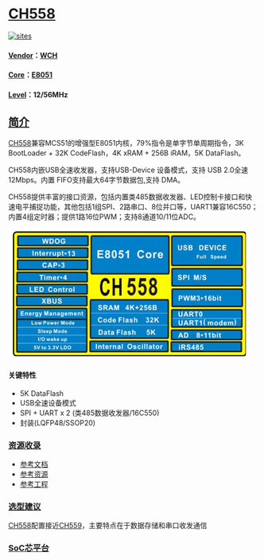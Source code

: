 ﻿# [CH558](https://github.com/SoCXin/CH558)

[![sites](http://182.61.61.133/link/resources/SoC.png)](http://www.SoC.Xin)

#### [Vendor](https://github.com/SoCXin/Vendor)：[WCH](http://www.wch.cn/)
#### [Core](https://github.com/SoCXin/8051)：[E8051](https://github.com/SoCXin/8051)
#### [Level](https://github.com/SoCXin/Level)：12/56MHz

## [简介](https://github.com/SoCXin/CH558/wiki)

[CH558](https://github.com/SoCXin/CH558)兼容MCS51的增强型E8051内核，79%指令是单字节单周期指令，3K BootLoader + 32K CodeFlash，4K xRAM + 256B iRAM，5K DataFlash。

CH558内嵌USB全速收发器，支持USB-Device 设备模式，支持 USB 2.0全速 12Mbps。内置 FIFO支持最大64字节数据包,支持 DMA。

CH558提供丰富的接口资源，包括内置类485数据收发器、LED控制卡接口和快速电平捕捉功能，其他包括1组SPI、2路串口、8位并口等，UART1兼容16C550；内置4组定时器；提供1路16位PWM；支持8通道10/11位ADC。


[![sites](docs/CH558.png)](http://www.wch.cn/products/CH558.html)

#### 关键特性

* 5K DataFlash
* USB全速设备模式
* SPI + UART x 2 (类485数据收发器/16C550)
* 封装(LQFP48/SSOP20)

### [资源收录](https://github.com/SoCXin)

* [参考文档](docs/)
* [参考资源](src/)
* [参考工程](project/)

### [选型建议](https://github.com/SoCXin)

[CH558](https://github.com/SoCXin/CH558)配置接近[CH559](https://github.com/SoCXin/CH559)，主要特点在于数据存储和串口收发通信

###  [SoC芯平台](http://www.SoC.Xin)
